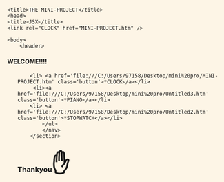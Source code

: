 <!DOCTYPE html><html lang="en">
    <title>THE MINI-PROJECT</title>
    <head>
    <title>JSX</title>
    <link rel="CLOCK" href="MINI-PROJECT.htm" />
  </head>
     <style>
html {
  background-color:#FDF5E6;

}
header {
  background-color: #666;
  padding: 60px;
  text-align: center;
  font-size: 55px;
  color: white;
   background-image: url('https://assets.hackclub.com/flag-standalone.png');
  background-repeat: repeat;
  background-attachment: fixed;
}
section {

  display: -webkit-flex;
  display: flex;
}
nav {
  float: left;
  width: 100%;
  top: 10%;
  height: 380px; /* only for demonstration, should be removed */
  padding: 20px;


}

nav ul {
  list-style-type: none;
  padding: 0;
}
footer {
  background-color: #777;
  padding: 10px;
  text-align: center;
  color: white;
}


     * {
    margin: 0;
    padding: 0;
}
.controls {
          position: fixed;
    text-align: center;
    width: 100%;
}

.button {
    color: #000;
    font-size: 3vw;
    margin: 0 2em;
    text-align:center;
    text-decoration: none;
}


 }
  </style>
 </head>

    <body>
        <header>
  <h4>WELCOME!!!!</h4>
</header>
        <section>
            <nav>
            <ul>

        <li> <a href='file:///C:/Users/97158/Desktop/mini%20pro/MINI-PROJECT.htm' class='button'>*CLOCK</a></li>
         <li><a href='file:///C:/Users/97158/Desktop/mini%20pro/Untitled3.htm' class='button'>*PIANO</a></li>
        <li> <a href='file:///C:/Users/97158/Desktop/mini%20pro/Untitled2.htm' class='button'>*STOPWATCH</a></li>
            </ul>
            </nav>
        </section>
<footer>
    <h1>Thankyou<span style='font-size:50px;'>&#9995;</span></h1>
</footer>
    </body>
<script>






    </script>
</html>
